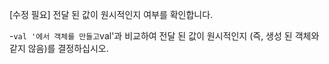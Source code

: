 [수정 필요]
전달 된 값이 원시적인지 여부를 확인합니다.

-`val '에서 객체를 만들고`val'과 비교하여 전달 된 값이 원시적인지 (즉, 생성 된 객체와 같지 않음)를 결정하십시오.